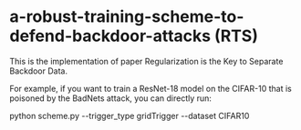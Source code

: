 # a-robust-training-scheme-to-defend-backdoor-attacks (RTS)
This is the implementation of paper Regularization is the Key to Separate Backdoor Data.


For example, if you want to train a ResNet-18 model on the CIFAR-10 that is poisoned by the BadNets attack, you can directly run:

python scheme.py --trigger_type gridTrigger --dataset CIFAR10
